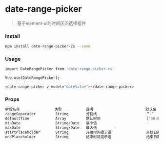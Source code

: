 # date-range-picker

> 基于element-ui的时间区间选择组件

### Install

``` bash
npm install date-range-picker-cs --save
```

### Usage
``` bash
import DateRangePicker from 'date-range-picker-cs'

Vue.use(DateRangePicker);

<date-range-picker v-model="dateValue"></date-range-picker>
```

### Props
``` bash
字段名称                类型           说明                        默认值
rangeSeparator         String        分割线                       “-”
defaultTime            Array         默认时间                     ['00:00:00', '23:59:59']
minDate                String/Date   最小值                       -
maxDate                String/Date   最大值        -
startPlaceholder       String        开始时间提示语                开始日期
endPlaceholder         String        结束时间提示语                结束日期
```
